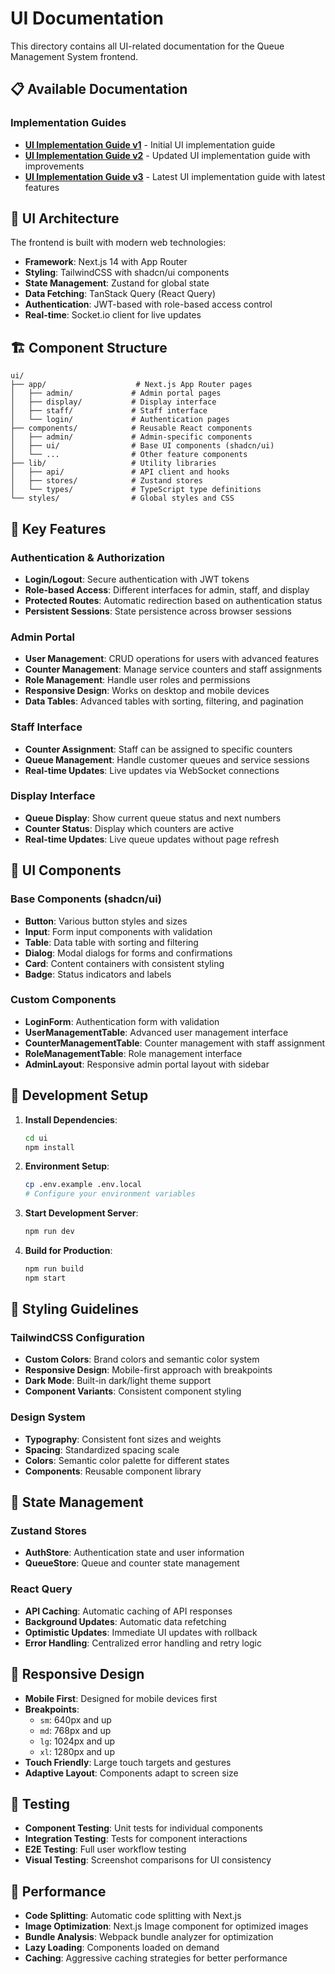 # UI Documentation

This directory contains all UI-related documentation for the Queue Management System frontend.

## 📋 Available Documentation

### Implementation Guides

- **[UI Implementation Guide v1](./ui-implementation-guide.md)** - Initial UI implementation guide
- **[UI Implementation Guide v2](./ui-implementation-guide-v2.md)** - Updated UI implementation guide with improvements
- **[UI Implementation Guide v3](./ui-implementation-guide-v3.md)** - Latest UI implementation guide with latest features

## 🎨 UI Architecture

The frontend is built with modern web technologies:

- **Framework**: Next.js 14 with App Router
- **Styling**: TailwindCSS with shadcn/ui components
- **State Management**: Zustand for global state
- **Data Fetching**: TanStack Query (React Query)
- **Authentication**: JWT-based with role-based access control
- **Real-time**: Socket.io client for live updates

## 🏗️ Component Structure

```
ui/
├── app/                    # Next.js App Router pages
│   ├── admin/             # Admin portal pages
│   ├── display/           # Display interface
│   ├── staff/             # Staff interface
│   └── login/             # Authentication pages
├── components/            # Reusable React components
│   ├── admin/             # Admin-specific components
│   ├── ui/                # Base UI components (shadcn/ui)
│   └── ...                # Other feature components
├── lib/                   # Utility libraries
│   ├── api/               # API client and hooks
│   ├── stores/            # Zustand stores
│   └── types/             # TypeScript type definitions
└── styles/                # Global styles and CSS
```

## 🚀 Key Features

### Authentication & Authorization

- **Login/Logout**: Secure authentication with JWT tokens
- **Role-based Access**: Different interfaces for admin, staff, and display
- **Protected Routes**: Automatic redirection based on authentication status
- **Persistent Sessions**: State persistence across browser sessions

### Admin Portal

- **User Management**: CRUD operations for users with advanced features
- **Counter Management**: Manage service counters and staff assignments
- **Role Management**: Handle user roles and permissions
- **Responsive Design**: Works on desktop and mobile devices
- **Data Tables**: Advanced tables with sorting, filtering, and pagination

### Staff Interface

- **Counter Assignment**: Staff can be assigned to specific counters
- **Queue Management**: Handle customer queues and service sessions
- **Real-time Updates**: Live updates via WebSocket connections

### Display Interface

- **Queue Display**: Show current queue status and next numbers
- **Counter Status**: Display which counters are active
- **Real-time Updates**: Live queue updates without page refresh

## 🎯 UI Components

### Base Components (shadcn/ui)

- **Button**: Various button styles and sizes
- **Input**: Form input components with validation
- **Table**: Data table with sorting and filtering
- **Dialog**: Modal dialogs for forms and confirmations
- **Card**: Content containers with consistent styling
- **Badge**: Status indicators and labels

### Custom Components

- **LoginForm**: Authentication form with validation
- **UserManagementTable**: Advanced user management interface
- **CounterManagementTable**: Counter management with staff assignment
- **RoleManagementTable**: Role management interface
- **AdminLayout**: Responsive admin portal layout with sidebar

## 🔧 Development Setup

1. **Install Dependencies**:

   ```bash
   cd ui
   npm install
   ```

2. **Environment Setup**:

   ```bash
   cp .env.example .env.local
   # Configure your environment variables
   ```

3. **Start Development Server**:

   ```bash
   npm run dev
   ```

4. **Build for Production**:
   ```bash
   npm run build
   npm start
   ```

## 🎨 Styling Guidelines

### TailwindCSS Configuration

- **Custom Colors**: Brand colors and semantic color system
- **Responsive Design**: Mobile-first approach with breakpoints
- **Dark Mode**: Built-in dark/light theme support
- **Component Variants**: Consistent component styling

### Design System

- **Typography**: Consistent font sizes and weights
- **Spacing**: Standardized spacing scale
- **Colors**: Semantic color palette for different states
- **Components**: Reusable component library

## 🔄 State Management

### Zustand Stores

- **AuthStore**: Authentication state and user information
- **QueueStore**: Queue and counter state management

### React Query

- **API Caching**: Automatic caching of API responses
- **Background Updates**: Automatic data refetching
- **Optimistic Updates**: Immediate UI updates with rollback
- **Error Handling**: Centralized error handling and retry logic

## 📱 Responsive Design

- **Mobile First**: Designed for mobile devices first
- **Breakpoints**:
  - `sm`: 640px and up
  - `md`: 768px and up
  - `lg`: 1024px and up
  - `xl`: 1280px and up
- **Touch Friendly**: Large touch targets and gestures
- **Adaptive Layout**: Components adapt to screen size

## 🧪 Testing

- **Component Testing**: Unit tests for individual components
- **Integration Testing**: Tests for component interactions
- **E2E Testing**: Full user workflow testing
- **Visual Testing**: Screenshot comparisons for UI consistency

## 🚀 Performance

- **Code Splitting**: Automatic code splitting with Next.js
- **Image Optimization**: Next.js Image component for optimized images
- **Bundle Analysis**: Webpack bundle analyzer for optimization
- **Lazy Loading**: Components loaded on demand
- **Caching**: Aggressive caching strategies for better performance
